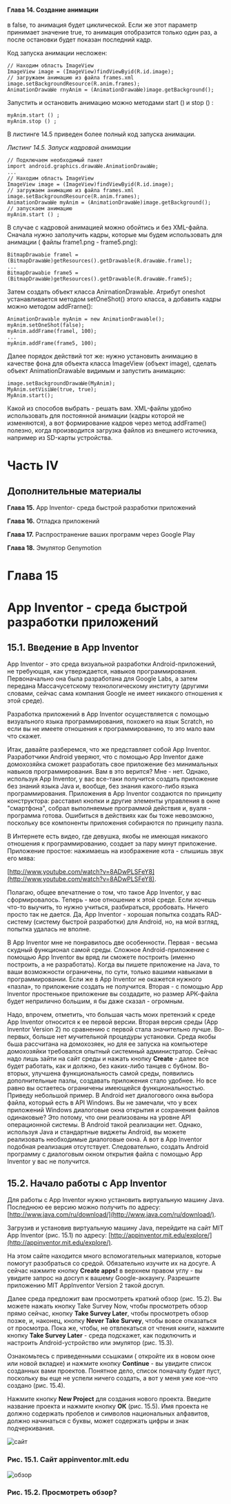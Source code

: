 #### Глава 14. Создание анимации 

в false, то анимация будет циклической. Если же этот параметр принимает значение true, то анимация отобразится только один раз, а после остановки будет показан последний кадр. 

Код запуска анимации несложен: 

```
// Находим область ImageView 
ImageView image = (ImageView)findViewByid(R.id.image); 
// загружаем анимацию из файла frames.xml 
image.setВackgroundResource(R.anim.frames); 
AnimationDrawaЫe rnyAnim = (AnimationDrawaЫe)image.getBackground();
```
Запустить и остановить анимацию можно методами start () и stop () :
```
myAnim.start () ; 
myAnim.stop () ;
```
В листинге 14.5 приведен более полный код запуска анимации.

_Листинг 14.5. Запуск кадровой анимации_
```
// Подключаем необходимый пакет 
import android.graphics.drawaЫe.AnimationDrawaЫe; 
...
// Находим область ImageView 
ImageView image = (ImageView)findViewByid(R.id.image); 
// загружаем анимацию из файла frames.xml 
image.setBackgroundResource(R.anim.frames); 
AnimationDrawaЫe myAnim = (AnimationDrawaЫe)image.getBackground(); 
// запускаем анимацию 
myAnim.start () ;
```

В случае с кадровой анимацией можно обойтись и без ХМL-файла. Сначала нужно заполучить кадры, которые мы будем использовать для анимации ( файлы frame1.png - frame5.png):
```
BitmapDrawaЬie framel = (BitmapDrawaЫe)getResources().getDrawaЬle(R.drawaЫe.framel); 
...
BitmapDrawabie frame5 = (BitmapDrawaЫe)getResources().getDrawaЬle(R.drawaЫe.frame5);
```
Затем создать объект класса AnirnationDrawaЫe. Атрибут oneshot устанавливается методом setOneShot() этого класса, а добавить кадры можно методом addFrarne(): 
```
AnimationDrawaЬle myAnim = new AnimationDrawaЬle(); 
myAnim.setOneShot(false); 
myAnim.addFrame(framel, 100); 
...
myAnim.addFrame(frame5, 100); 
```
Далее порядок действий тот же: нужно установить анимацию в качестве фона для объекта класса ImageView (объект image), сделать объект AnimationDrawaЫe видимым и запустить анимацию: 
```
image.setBackgroundDrawaЫe(MyAnim); 
MyAnim.setVisiЫe(true, true); 
MyAnim.start(); 
```
Какой из способов выбрать - решать вам. ХМL-файлы удобно использовать для постоянной анимации (кадры которой не изменяются), а вот формирование кадров через метод addFrame() полезно, когда производится загрузка файлов из внешнего источника, например из SD-карты устройства.

# Часть IV

## Дополнительные материалы


__Глава 15.__ Арр lnventor- среда быстрой разработки приложений

__Глава 16.__ Отладка приложений

__Глава 17.__ Распространение ваших программ через Google Play

__Глава 18.__ Эмулятор Genymotion

# Глава 15 

# Арр lnventor - среда быстрой разработки приложений 

## 15.1. Введение в Арр lnventor

Арр Inventor - это среда визуальной разработки Аndrоid-приложений, не требующая, как утверждается, навыков программирования. Первоначально она была разработана для Google Labs, а затем передана Массачусетскому технологическому институту (другими словами, сейчас сама компания Google не имеет никакого отношения к этой среде).

Разработка приложений в Арр Inventor осуществляется с помощью визуального языка программирования, похожего на язык Scratch, но если вы не имеете отношения к программированию, то это мало вам что скажет.

Итак, давайте разберемся, что же представляет собой Арр Inventor. Разработчики Android уверяют, что с помощью Арр Inventor даже домохозяйка сможет разработать свое приложение без минимальных навыков программирования. Вам в это верится? Мне - нет. Однако, используя Арр Inventor, у вас все-таки получится создать приложение без знаний языка Java и, вообще, без знания какого-либо языка программирования. Приложения в Арр Inventor создаются по принципу конструктора: расставил кнопки и другие элементы управления в окне "смартфона", собрал выполняемые программой действия и, вуаля - программа готова. Ошибиться в действиях как бы тоже невозможно, поскольку все компоненты приложения собираются по принципу пазла.

В Интернете есть видео, где девушка, якобы не имеющая никакого отношения к программированию, создает за пару минут приложение. Приложение простое: нажимаешь на изображение кота - слышишь звук его мява:

[http://www.youtube.com/watch?v=8ADwPLSFeY8](http://www.youtube.com/watch?v=8ADwPLSFeY8).

Полагаю, общее впечатление о том, что такое Арр Inventor, у вас сформировалось. Теперь - мое отношение к этой среде. Если хочешь что-то выучить, то нужно 
учиться, разбираться, рробовать. Ничего просто так не дается. Да, Арр Inventor - хорошая попытка создать RАD-систему (систему быстрой разработки) для Android, 
но, на мой взгляд, попытка удалась не вполне.

В Арр Inventor мне не понравилось две особенности. Первая - весьма скудный функционал самой среды. Сложное Аndrоid-приложение с помощью Арр Inventor вы вряд ли сможете построить (именно построить, а не разработать). Когда вы пишете приложение на Java, то ваши возможности ограничены, по сути, только вашими навыками в программировании. Если же в Арр Inventor не окажется нужного «пазла», то приложение создать не получится. Вторая - с помощью Арр lnventor простенькое приложение вы создадите, но размер АРК-файла будет неприлично большим, я бы даже сказал - огромным.

Надо, впрочем, отметить, что большая часть моих претензий к среде Арр lnventor относится к ее первой версии. Вторая версия среды (Арр lnventor Version 2) по сравнению с первой стала значительно лучше. Во-первых, больше нет мучительной процедуры установки. Среда якобы бьша рассчитана на домохозяек, но для ее запуска на компьютере домохозяйки требовался опытный системный администратор. Сейчас надо лишь зайти на сайт среды и нажать кнопку __Create__ - далее все будет работать, как и должно, без каких-либо танцев с бубном. Во-вторых, улучшена функциональность самой среды, появились дополнительные пазлы, создавать приложения стало удобнее. Но все равно вы остаетесь ограничены имеющейся функциональностью. Приведу небольшой пример. В Android нет диалогового окна выбора файла, который есть в API Windows. Вы не замечали, что у всех приложений Windows диалоговые окна открытия и сохранения файлов одинаковые? Это потому, что они реализованы на уровне API операционной системы. В Android такой реализации нет. Однако, используя Java и стандартные виджеты Android, вы можете реализовать необходимые диалоговые окна. А вот в Арр lnventor подобная реализация отсутствует. Следовательно, создать Android программу с диалоговым окном открытия файла с помощью Арр Inventor у вас не получится.

## 15.2. Начало работы с Арр lnventor  

Для работы с Арр Inventor нужно установить виртуальную машину Java. Последнюю ее версию можно получить по адресу: [http://www.java.com/ru/download/](http://www.java.com/ru/download/).

Загрузив и установив виртуальную машину Java, перейдите на сайт МIТ Арр lnventor (рис. 15.1) по адресу: [http://appinventor.mit.edu/explore/](http://appinventor.mit.edu/explore/).

На этом сайте находится много вспомогательных материалов, которые помогут разобраться со средой. Обязательно изучите их на досуге. А сейчас нажмите кнопку __Create apps!__ в верхнем правом углу - вы увидите запрос на досrуп к вашему Google-aккayнry. Разрешите приложению МIТ Applnventor Version 2 такой досrуп.

Далее среда предложит вам просмотреть краткий обзор (рис. 15.2). Вы можете нажать кнопку Take Survey Now, чтобы просмотреть обзор прямо сейчас, кнопку __Take Survey Later__, чтобы просмотреть обзор позже, и, наконец, кнопку __Never Take Survey__, чтобы вовсе отказаться от просмотра. Пока же, чтобы, не отвлекаться от чтения книги, нажмите кнопку __Take Survey Later__ - среда подскажет, как подключить и настроить Апdrоid-устройство или эмулятор (рис. 15.3). 

Ознакомьтесь с приведенными ссьшками ( откройте их в новом окне или новой вкладке) и нажмите кнопку __Continue__ - вы увидите список созданных вами проектов. Понятное дело, список поначалу будет пуст, поскольку вы еще не успели ничего создать, а вот у меня уже кое-что создано (рис. 15.4).

Нажмите кнопку __New Project__ для создания нового проекта. Введите название проекта и нажмите кнопку __ОК__ (рис. 15.5). Имя проекта не должно содержать пробелов и символов национальных алфавитов, должно начинаться с буквы, может содержать цифры и знак подчеркивания. 

![сайт](Docs/1.png)
### Рис. 15.1. Сайт appinventor.mlt.edu
![обзор](Docs/2.png)
### Рис. 15.2. Просмотреть обзор?
